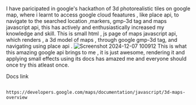 I have    paricipated in google's hackathon of 3d photorealistic tiles on google map, where i learnt to access google cloud feaatures , like place api, to navigate to the searched location ,markers, gmp-3d tag and maps javascript api, this has actively and enthusiastically increased my knowledge and skill.
This is small html , js page of maps javascript api, which renders , a 3d model of maps , through google gmp-3d tag, and navigating using place api .
![Screenshot 2024-12-07 100912](https://github.com/user-attachments/assets/0a41fbd2-b5e0-4763-9c53-a7bf569951db)
This is what this amazing google api brings to me , it is just awesome, rendering it and applying small effects using its docs has amazed me and everyone should once try this atleast once.

Docs link

              https://developers.google.com/maps/documentation/javascript/3d-maps-overview


